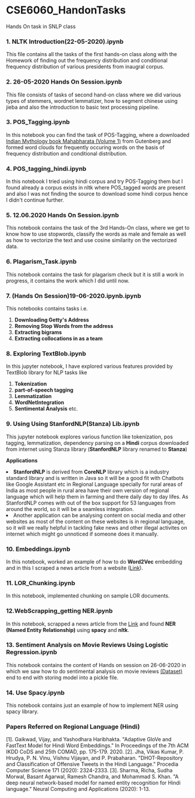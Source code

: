 # CSE6060_HandonTasks
Hands On task in SNLP class

### 1. NLTK Introduction(22-05-2020).ipynb
This file contains all the tasks of the first hands-on class along with the Homework of finding out the frequency distribution and conditional frequency distribution of various presidents from inaugral corpus.
 
### 2. 26-05-2020 Hands On Session.ipynb
This file consists of tasks of second hand-on class where we did various types of stemmers, wordnet lemmatizer, how to segment chinese using jieba and also the introduction to basic text processing pipeline.

### 3. POS_Tagging.ipynb
In this notebook you can find the task of POS-Tagging, where a downloaded <a href="http://www.gutenberg.org/files/15474/15474-0.txt">Indian Mythology book Mahabharata (Volume 1)</a> from Gutenberg and formed word clouds for frequently occuring words on the basis of frequency distribution and conditional distribution.

### 4. POS_tagging_hindi.ipynb
In this notebook I tried using hindi corpus and try POS-Tagging them but I found already a corpus exists in nltk where POS_tagged words are present and also I was not finding the source to download some hindi corpus hence I didn't continue further.

### 5. 12.06.2020 Hands On Session.ipynb
This notebook contains the task of the 3rd Hands-On class, where we get to know how to use stopwords, classify the words as male and female as well as how to vectorize the text and use cosine similarity on the vectorized data.

### 6. Plagarism_Task.ipynb
This notebook contains the task for plagarism check but it is still a work in progress, it contains the work which I did until now.

### 7. (Hands On Session)19-06-2020.ipynb.ipynb
This notebooks contains tasks i.e. 
 1. <b>Downloading Getty's Address</b> 
 2. <b>Removing Stop Words from the address</b>
 3. <b>Extracting bigrams</b>
 4. <b>Extracting collocations in as a team</b>

### 8. Exploring TextBlob.ipynb
In this jupyter notebook, I have explored various features provided by TextBlob library for NLP tasks like 
1. <b>Tokenization</b>
2. <b>part-of-speech tagging</b>
3. <b>Lemmatization</b>
4. <b>WordNetIntegration</b>
5. <b>Sentimental Analysis</b>
etc.

### 9. Using Using StanfordNLP(Stanza) Lib.ipynb
This jupyter notebook explores various function like tokenization, pos tagging, lemmatization, dependency parsing on a <b>Hindi</b> corpus downloaded from internet using Stanza library (<b>StanfordNLP</b> library renamed to <b>Stanza</b>)

<b>Applications</b>
<li><b>StanfordNLP</b> is derived from <b>CoreNLP</b> library which is a industry standard library and is written in Java so it will be a good fit with Chatbots like Google Assistant etc in Regional Language specially for rural areas of India as most people in rural area have their own version of regional language which will help them in farming and there daily day to day lifes. As StanfordNLP comes with out of the box support for 53 languages from around the world, so it will be a seamless integration.</li>
<li>Another application can be analysing content on social media and other websites as most of the content on these websites is in regional language, so it will we really helpful in tackling fake news and other illegal activites on internet which might go unnoticed if someone does it manually.</li>

### 10. Embeddings.ipynb
In this notebook, worked an example of how to do <b>Word2Vec</b> embedding and in this I scraped a news article from a website (<a href="https://theprint.in/ilanomics/this-recession-is-different-india-can-bounce-back-much-faster-than-in-the-past/439612/">Link</a>).

### 11. LOR_Chunking.ipynb
In this notebook, implemented chunking on sample LOR documents.

### 12.WebScrapping_getting NER.ipynb
In this notebook, scrapped a news article from the <a href="https://theprint.in/ilanomics/this-recession-is-different-india-can-bounce-back-much-faster-than-in-the-past/439612/">Link</a> and found <b>NER (Named Entity Relationship)</b> using <b>spacy</b> and <b>nltk</b>.

### 13. Sentiment Analysis on Movie Reviews Using Logistic Regression.ipynb
This notebook contains the content of Hands on session on 26-06-2020 in which we saw how to do sentimental analysis on movie reviews <a href="https://www.kaggle.com/lakshmi25npathi/imdb-dataset-of-50k-movie-reviews">(Dataset)</a> end to end with storing model into a pickle file.

### 14. Use Spacy.ipynb
This notebook contains just an example of how to implement NER using spacy library.

### Papers Referred on Regional Language (Hindi)
[1]. Gaikwad, Vijay, and Yashodhara Haribhakta. "Adaptive GloVe and FastText Model for Hindi Word Embeddings." In Proceedings of the 7th ACM IKDD CoDS and 25th COMAD, pp. 175-179. 2020.
[2]. Jha, Vikas Kumar, P. Hrudya, P. N. Vinu, Vishnu Vijayan, and P. Prabaharan. "DHOT-Repository and Classification of Offensive Tweets in the Hindi Language." Procedia Computer Science 171 (2020): 2324-2333.
[3]. Sharma, Richa, Sudha Morwal, Basant Agarwal, Ramesh Chandra, and Mohammad S. Khan. "A deep neural network-based model for named entity recognition for Hindi language." Neural Computing and Applications (2020): 1-13.
